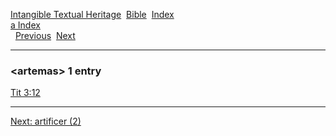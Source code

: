 [Intangible Textual Heritage](../../index)  [Bible](../index) 
[Index](index)   
[a Index](_a_)  
  [Previous](c00739)  [Next](c00741) 

------------------------------------------------------------------------

### &lt;artemas&gt; 1 entry

[Tit 3:12](../kjv/tit003.htm#012)  

------------------------------------------------------------------------

[Next: artificer (2)](c00741)

